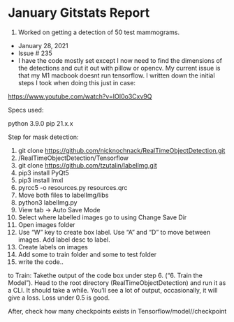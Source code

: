 # January Gitstats Report

1. Worked on getting a detection of 50 test mammograms.
  - January 28, 2021
  - Issue # 235
  - I have the code mostly set except I now need to find the dimensions of the detections and cut it out with pillow or opencv. My current issue is that my M1 macbook doesnt run tensorflow. I written down the initial steps I took when doing this just in case:   

https://www.youtube.com/watch?v=IOI0o3Cxv9Q

Specs used:

python 3.9.0
pip 21.x.x

Step for mask detection:
1. git clone https://github.com/nicknochnack/RealTimeObjectDetection.git
2. /RealTimeObjectDetection/Tensorflow
3. git clone https://github.com/tzutalin/labelImg.git
4. pip3 install PyQt5
5. pip3 install lmxl 
6. pyrcc5 -o resources.py resources.qrc
7. Move both files to labelImg/libs
8. python3 labelImg.py
9. View tab -> Auto Save Mode
10. Select where labelled images go to using Change Save Dir
11. Open images folder
12. Use “W” key to create box label. Use “A” and “D” to move between images. Add label desc to label.
12. Create labels on images
13. Add some to train folder and some to test folder
14. write the code..


to Train:
Takethe output of the code box under step 6. (“6. Train the Model”). Head to the root directory (RealTimeObjectDetection) and run it as a CLI. It should take a while. You’ll see a lot of output, occasionally, it will give a loss. Loss under 0.5 is good.

After, check how many checkpoints exists in Tensorflow/model/<model>/checkpoint
